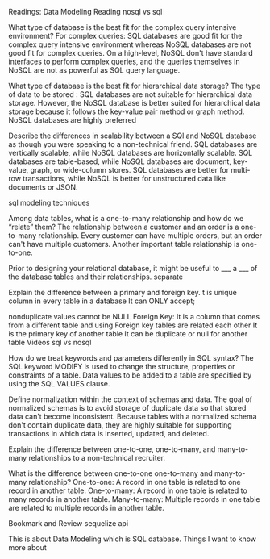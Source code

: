 Readings: Data Modeling
Reading
nosql vs sql

What type of database is the best fit for the complex query intensive environment? For complex queries: SQL databases are good fit for the complex query intensive environment whereas NoSQL databases are not good fit for complex queries. On a high-level, NoSQL don't have standard interfaces to perform complex queries, and the queries themselves in NoSQL are not as powerful as SQL query language.

What type of database is the best fit for hierarchical data storage? The type of data to be stored : SQL databases are not suitable for hierarchical data storage. However, the NoSQL database is better suited for hierarchical data storage because it follows the key-value pair method or graph method. NoSQL databases are highly preferred

Describe the differences in scalability between a SQl and NoSQL database as though you were speaking to a non-technical friend. SQL databases are vertically scalable, while NoSQL databases are horizontally scalable. SQL databases are table-based, while NoSQL databases are document, key-value, graph, or wide-column stores. SQL databases are better for multi-row transactions, while NoSQL is better for unstructured data like documents or JSON.

sql modeling techniques

Among data tables, what is a one-to-many relationship and how do we “relate” them? The relationship between a customer and an order is a one-to-many relationship. Every customer can have multiple orders, but an order can't have multiple customers. Another important table relationship is one-to-one.

Prior to designing your relational database, it might be useful to ___ a ___ of the database tables and their relationships. separate

Explain the difference between a primary and foreign key. t is unique column in every table in a database It can ONLY accept;

nonduplicate values
cannot be NULL Foreign Key: It is a column that comes from a different table and using Foreign key tables are related each other It is the primary key of another table It can be duplicate or null for another table
Videos
sql vs nosql

How do we treat keywords and parameters differently in SQL syntax? The SQL keyword MODIFY is used to change the structure, properties or constraints of a table. Data values to be added to a table are specified by using the SQL VALUES clause.

Define normalization within the context of schemas and data. The goal of normalized schemas is to avoid storage of duplicate data so that stored data can't become inconsistent. Because tables with a normalized schema don't contain duplicate data, they are highly suitable for supporting transactions in which data is inserted, updated, and deleted.

Explain the difference between one-to-one, one-to-many, and many-to-many relationships to a non-technical recruiter.

What is the difference between one-to-one one-to-many and many-to-many relationship? One-to-one: A record in one table is related to one record in another table. One-to-many: A record in one table is related to many records in another table. Many-to-many: Multiple records in one table are related to multiple records in another table.

Bookmark and Review
sequelize api

This is about Data Modeling which is SQL database.
Things I want to know more about
